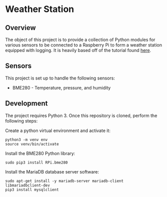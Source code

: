 # Weather Station

## Overview

The object of this project is to provide a collection of Python modules for
various sensors to be connected to a Raspberry Pi to form a weather station
equipped with logging. It is heavily based off of the tutorial found 
[here](https://projects.raspberrypi.org/en/projects/build-your-own-weather-station).

## Sensors

This project is set up to handle the following sensors:

* BME280 - Temperature, pressure, and humidity

## Development

The project requires Python 3. Once this repository is cloned, perform the
following steps:

Create a python virtual environment and activate it:

```
python3 -m venv env
source venv/bin/activate
```

Install the BME280 Python library:

```
sudo pip3 install RPi.bme280
```

Install the MariaDB database server software:

```
sudo apt-get install -y mariadb-server mariadb-client libmariadbclient-dev
pip3 install mysqlclient
```

